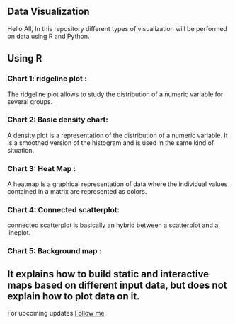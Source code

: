 ## Data Visualization

Hello All, 
In this repository different types of visualization will be performed on data using R and Python.

## Using R

### Chart 1: ridgeline plot : 
The ridgeline plot allows to study the distribution of a numeric variable for several groups.

### Chart 2: Basic density chart: 
A density plot is a representation of the distribution of a numeric variable. It is a smoothed version of the histogram and is used in the same kind of situation. 

### Chart 3: Heat Map : 
A heatmap is a graphical representation of data where the individual values contained in a matrix are represented as colors.

### Chart 4: Connected scatterplot: 
connected scatterplot is basically an hybrid between a scatterplot and a lineplot.

### Chart 5: Background map :
It explains how to build static and interactive maps based on different input data, but does not explain how to plot data on it.
---------
For upcoming updates [Follow me](https://github.com/vijaypurohit322/).

